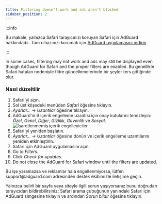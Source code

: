 ```yaml
---
title: Filtering doesn’t work and ads aren’t blocked
sidebar_position: 2
---
```


:::info

Bu makale, yalnızca Safari tarayıcınızı koruyan Safari için AdGuard hakkındadır. Tüm cihazınızı korumak için [AdGuard uygulamasını indirin](https://agrd.io/download-kb-adblock)

:::

In some cases, filtering may not work and ads may still be displayed even though AdGuard for Safari and the proper filters are enabled. Bu genellikle Safari hataları nedeniyle filtre güncellemelerinde bir şeyler ters gittiğinde olur.

### Nasıl düzeltilir

1. Safari'yi açın.
2. Sol üst köşedeki menüden _Safari_ öğesine tıklayın.
3. _Ayarlar…_ → _Uzantılar_ öğesine tıklayın.
4. AdGuard'ın 6 içerik engelleme uzantısı için onay kutularını temizleyin: _Özel_, _Genel_, _Diğer_, _Gizlilik_, _Güvenlik_ ve _Sosyal_.
   ![İşaretlenmemiş içerik engelleyiciler](https://cdn.adtidy.org/content/Kb/ad_blocker/safari/adg-safari-unchecked-cbs.png)
5. Safari'yi yeniden başlatın.
6. _Ayarlar..._ → _Uzantılar_ öğesine dönün ve içerik engelleme uzantılarını yeniden etkinleştirin.
7. Safari için AdGuard uygulamasını açın.
8. Go to _Filters_.
9. Click _Check for updates_.
10. Do not close the AdGuard for Safari window until the filters are updated.

Bu işe yaramazsa ve reklamlar hala engellenmiyorsa, lütfen support\@adguard.com adresinden destek ekibimizle iletişime geçin.

Yalnızca belirli bir sayfa veya siteyle ilgili sorun yaşıyorsanız bunu doğrudan tarayıcıdan bildirebilirsiniz: Safari arama çubuğunun yanındaki Safari için AdGuard simgesine tıklayın ve ardından _Sorun bildir_ öğesine tıklayın.
